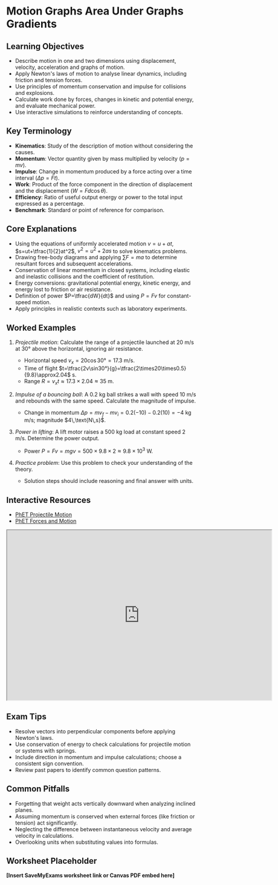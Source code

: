 # Motion Graphs Area Under Graphs Gradients

## Learning Objectives
- Describe motion in one and two dimensions using displacement, velocity, acceleration and graphs of motion.
- Apply Newton's laws of motion to analyse linear dynamics, including friction and tension forces.
- Use principles of momentum conservation and impulse for collisions and explosions.
- Calculate work done by forces, changes in kinetic and potential energy, and evaluate mechanical power.
- Use interactive simulations to reinforce understanding of concepts.

## Key Terminology
- **Kinematics**: Study of the description of motion without considering the causes.
- **Momentum**: Vector quantity given by mass multiplied by velocity ($p=mv$).
- **Impulse**: Change in momentum produced by a force acting over a time interval ($\Delta p=Ft$).
- **Work**: Product of the force component in the direction of displacement and the displacement ($W=Fd\cos\theta$).
- **Efficiency**: Ratio of useful output energy or power to the total input expressed as a percentage.
- **Benchmark**: Standard or point of reference for comparison.

## Core Explanations
- Using the equations of uniformly accelerated motion $v=u+at$, $s=ut+\tfrac{1}{2}at^2$, $v^2=u^2+2as$ to solve kinematics problems.
- Drawing free-body diagrams and applying $\sum F=ma$ to determine resultant forces and subsequent accelerations.
- Conservation of linear momentum in closed systems, including elastic and inelastic collisions and the coefficient of restitution.
- Energy conversions: gravitational potential energy, kinetic energy, and energy lost to friction or air resistance.
- Definition of power $P=\tfrac{dW}{dt}$ and using $P=Fv$ for constant-speed motion.
- Apply principles in realistic contexts such as laboratory experiments.

## Worked Examples
1. *Projectile motion*: Calculate the range of a projectile launched at 20 m/s at 30° above the horizontal, ignoring air resistance.
   - Horizontal speed $v_x=20\cos30°=17.3$ m/s.
   - Time of flight $t=\tfrac{2v\sin30°}{g}=\tfrac{2\times20\times0.5}{9.8}\approx2.04$ s.
   - Range $R=v_x t\approx17.3\times2.04\approx35$ m.
2. *Impulse of a bouncing ball*: A 0.2 kg ball strikes a wall with speed 10 m/s and rebounds with the same speed. Calculate the magnitude of impulse.
   - Change in momentum $\Delta p=mv_f-mv_i=0.2(-10)-0.2(10)=-4$ kg m/s; magnitude $4\,\text{N\,s}$.
3. *Power in lifting*: A lift motor raises a 500 kg load at constant speed 2 m/s. Determine the power output.
   - Power $P=Fv=mgv=500\times9.8\times2\approx9.8\times10^3$ W.

4. *Practice problem*: Use this problem to check your understanding of the theory.
   - Solution steps should include reasoning and final answer with units.
## Interactive Resources
- [PhET Projectile Motion](https://phet.colorado.edu/en/simulation/projectile-motion)
- [PhET Forces and Motion](https://phet.colorado.edu/en/simulation/forces-and-motion)
<iframe src="https://phet.colorado.edu/sims/html/projectile-motion/latest/projectile-motion_en.html" width="700" height="450" title="Interactive simulation" loading="lazy"></iframe>

## Exam Tips
- Resolve vectors into perpendicular components before applying Newton's laws.
- Use conservation of energy to check calculations for projectile motion or systems with springs.
- Include direction in momentum and impulse calculations; choose a consistent sign convention.
- Review past papers to identify common question patterns.

## Common Pitfalls
- Forgetting that weight acts vertically downward when analyzing inclined planes.
- Assuming momentum is conserved when external forces (like friction or tension) act significantly.
- Neglecting the difference between instantaneous velocity and average velocity in calculations.
- Overlooking units when substituting values into formulas.

## Worksheet Placeholder
**[Insert SaveMyExams worksheet link or Canvas PDF embed here]**
